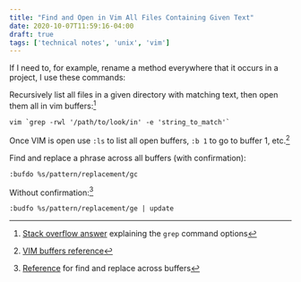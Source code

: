 ```yaml
---
title: "Find and Open in Vim All Files Containing Given Text"
date: 2020-10-07T11:59:16-04:00
draft: true
tags: ['technical notes', 'unix', 'vim']
---
```


If I need to, for example, rename a method everywhere that it occurs in a project, I use these commands:

Recursively list all files in a given directory with matching text, then open them all in vim buffers:[^1]

```
vim `grep -rwl '/path/to/look/in' -e 'string_to_match'`
```

Once VIM is open use `:ls` to list all open buffers, `:b 1` to go to buffer 1, etc.[^2]

Find and replace a phrase across all buffers (with confirmation):

```
:bufdo %s/pattern/replacement/gc
```

Without confirmation:[^3]

```
:budfo %s/pattern/replacement/ge | update
```

[^1]: [Stack overflow answer](https://stackoverflow.com/a/16957078) explaining the `grep` command options
[^2]: [VIM buffers reference](https://vim.fandom.com/wiki/Vim_buffer_FAQ)
[^3]: [Reference](https://vim.fandom.com/wiki/Search_and_replace_in_multiple_buffers) for find and replace across buffers 
